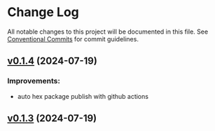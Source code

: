 # Change Log

All notable changes to this project will be documented in this file.
See [Conventional Commits](Https://conventionalcommits.org) for commit guidelines.

<!-- changelog -->

## [v0.1.4](https://github.com/cao7113/ehelper/compare/v0.1.3...v0.1.4) (2024-07-19)




### Improvements:

* auto hex package publish with github actions

## [v0.1.3](https://github.com/cao7113/ehelper/tree/v0.1.3) (2024-07-19)
